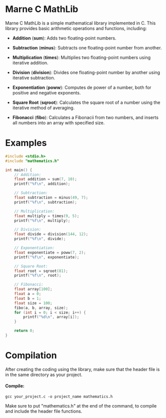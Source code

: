 # Marne C MathLib

Marne C MathLib is a simple mathematical library implemented in C. This library provides basic arithmetic operations and functions, including:

- **Addition** (**sum**): Adds two floating-point numbers.

- **Subtraction** (**minus**): Subtracts one floating-point number from another.

- **Multiplication** (**times**): Multiplies two floating-point numbers using iterative addition.

- **Division** (**division**): Divides one floating-point number by another using iterative subtraction.

- **Exponentiation** (**poww**): Computes de power of a number, both for positive and negative exponents.

- **Square Root** (**sqroot**): Calculates the square root of a number using the iterative method of averaging.

- **Fibonacci** (**fibo**): Calculates a Fibonacii from two numbers, and inserts all numbers into an array with specified size.

# Examples

```c
#include <stdio.h>
#include "mathematics.h"

int main() {
    // Addition:
    float addition = sum(7, 10);
    printf("%f\n", addition);

    // Subtraction:
    float subtraction = minus(49, 7);
    printf("%f\n", subtraction);

    // Multiplication:
    float multiply = times(9, 5);
    printf("%f\n", multiply);

    // Division:
    float divide = division(144, 12);
    printf("%f\n", divide);

    // Exponentiation:
    float exponentiate = poww(7, 2);
    printf("%f\n", exponentiate);

    // Square Root:
    float root = sqroot(81);
    printf("%f\n", root);

    // Fibonacci:
    float array[100];
    float a = 0;
    float b = 1;
    float size = 100;
    fibo(a, b, array, size);
    for (int i = 0; i < size; i++) {
        printf("%d\n", array[i]);
    }

    return 0;
}
```

# Compilation

After creating the coding using the library, make sure that the header file is in the same directory as your project.

#### Compile:

```
gcc your_project.c -o project_name mathematics.h
```

Make sure to put "mathematics.h" at the end of the command, to compile and include the header file functions.
